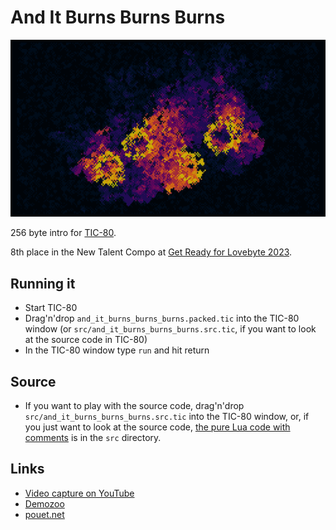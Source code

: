 # And It Burns Burns Burns

![And It Burns Burns Burns](screenshot.gif)

256 byte intro for [TIC-80](https://tic80.com).

8th place in the New Talent Compo at [Get Ready for Lovebyte 2023](https://demozoo.org/parties/4596/#competition_17612).

## Running it

* Start TIC-80
* Drag'n'drop `and_it_burns_burns_burns.packed.tic` into the TIC-80 window (or `src/and_it_burns_burns_burns.src.tic`, if you want to look at the source code in TIC-80)
* In the TIC-80 window type `run` and hit return

## Source

* If you want to play with the source code, drag'n'drop `src/and_it_burns_burns_burns.src.tic` into the TIC-80 window, or, if you just want to look at the source code, [the pure Lua code with comments](src/and_it_burns_burns_burns.lua) is in the `src` directory.

## Links

* [Video capture on YouTube](https://www.youtube.com/watch?v=N8G86tTRNjU)
* [Demozoo](https://demozoo.org/productions/317943/)
* [pouet.net](https://www.pouet.net/prod.php?which=93355)